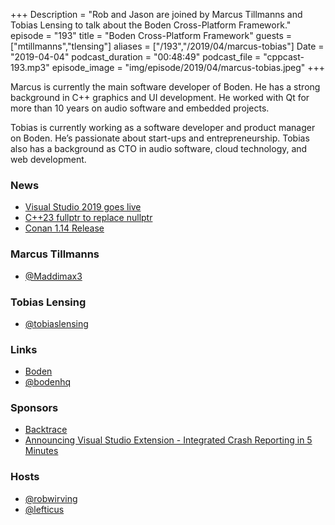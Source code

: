 +++
Description = "Rob and Jason are joined by Marcus Tillmanns and Tobias Lensing to talk about the Boden Cross-Platform Framework."
episode = "193"
title = "Boden Cross-Platform Framework"
guests = ["mtillmanns","tlensing"]
aliases = ["/193","/2019/04/marcus-tobias"]
Date = "2019-04-04"
podcast_duration = "00:48:49"
podcast_file = "cppcast-193.mp3"
episode_image = "img/episode/2019/04/marcus-tobias.jpeg"
+++

Marcus is currently the main software developer of Boden. He has a strong background in C++ graphics and UI development. He worked with Qt for more than 10 years on audio software and embedded projects.

Tobias is currently working as a software developer and product manager on Boden. He’s passionate about start-ups and entrepreneurship. Tobias also has a background as CTO in audio software, cloud technology, and web development.

### News ###

 - [Visual Studio 2019 goes live](https://arstechnica.com/gadgets/2019/04/visual-studio-2019-goes-live-with-c-python-shared-editing/)
 - [C++23 fullptr to replace nullptr](https://www.reddit.com/r/cpp/comments/b7uvif/c23_fullptr_to_replace_nullptr/)
 - [Conan 1.14 Release](https://blog.conan.io/2019/04/01/New-conan-release-1-14.html)

### Marcus Tillmanns ###

 - [@Maddimax3](https://twitter.com/Maddimax3)

### Tobias Lensing ###

 - [@tobiaslensing](https://twitter.com/tobiaslensing)

### Links ###

 - [Boden](https://github.com/AshampooSystems/boden)
 - [@bodenhq](https://twitter.com/bodenhq)

### Sponsors ###

- [Backtrace](https://backtrace.io/?utm_source=CppCast&utm_medium=CppCast)
- [Announcing Visual Studio Extension - Integrated Crash Reporting in 5 Minutes](https://backtrace.io/blog/features/visual-studio/)

### Hosts ###

- [@robwirving](https://twitter.com/robwirving)
- [@lefticus](https://twitter.com/lefticus)

